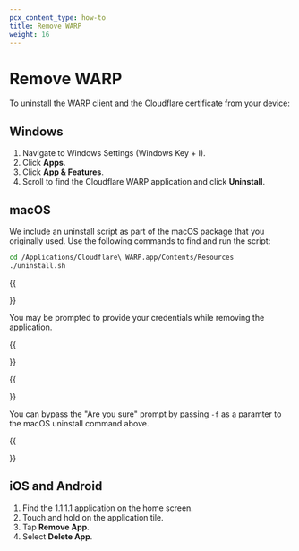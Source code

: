 ```yaml
---
pcx_content_type: how-to
title: Remove WARP
weight: 16
---
```


# Remove WARP

To uninstall the WARP client and the Cloudflare certificate from your device:

## Windows

1. Navigate to Windows Settings (Windows Key + I).
2. Click **Apps**.
3. Click **App & Features**.
4. Scroll to find the Cloudflare WARP application and click **Uninstall**.

## macOS

We include an uninstall script as part of the macOS package that you originally used. Use the following commands to find and run the script:

```sh
cd /Applications/Cloudflare\ WARP.app/Contents/Resources
./uninstall.sh
```

{{<Aside type="note">}}

You may be prompted to provide your credentials while removing the application.

{{</Aside>}}

{{<Aside type="note">}}

You can bypass the "Are you sure" prompt by passing `-f` as a paramter to the macOS uninstall command above.

{{</Aside>}}

## iOS and Android

1. Find the 1.1.1.1 application on the home screen.
2. Touch and hold on the application tile.
3. Tap **Remove App**.
4. Select **Delete App**.
